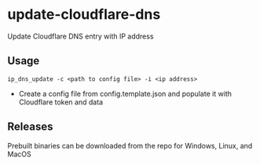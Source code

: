 # update-cloudflare-dns
Update Cloudflare DNS entry with IP address 

## Usage

```
ip_dns_update -c <path to config file> -i <ip address>
```

* Create a config file from config.template.json and populate it with Cloudflare token and data

## Releases
Prebuilt binaries can be downloaded from the repo for Windows, Linux, and MacOS 